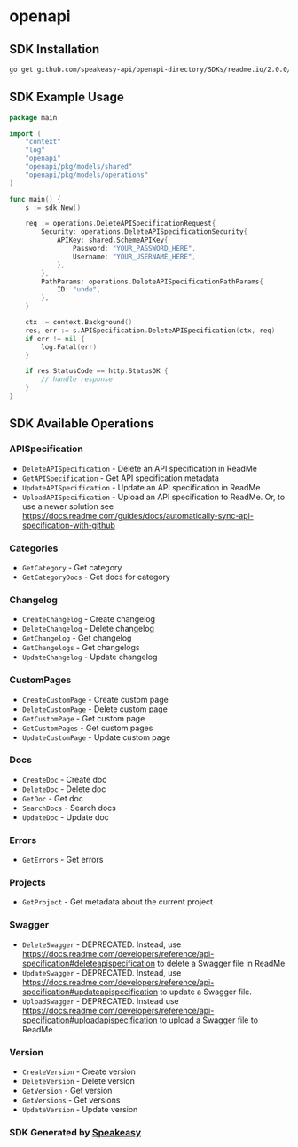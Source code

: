 # openapi

<!-- Start SDK Installation -->
## SDK Installation

```bash
go get github.com/speakeasy-api/openapi-directory/SDKs/readme.io/2.0.0/go
```
<!-- End SDK Installation -->

## SDK Example Usage
<!-- Start SDK Example Usage -->
```go
package main

import (
    "context"
    "log"
    "openapi"
    "openapi/pkg/models/shared"
    "openapi/pkg/models/operations"
)

func main() {
    s := sdk.New()

    req := operations.DeleteAPISpecificationRequest{
        Security: operations.DeleteAPISpecificationSecurity{
            APIKey: shared.SchemeAPIKey{
                Password: "YOUR_PASSWORD_HERE",
                Username: "YOUR_USERNAME_HERE",
            },
        },
        PathParams: operations.DeleteAPISpecificationPathParams{
            ID: "unde",
        },
    }

    ctx := context.Background()
    res, err := s.APISpecification.DeleteAPISpecification(ctx, req)
    if err != nil {
        log.Fatal(err)
    }

    if res.StatusCode == http.StatusOK {
        // handle response
    }
}
```
<!-- End SDK Example Usage -->

<!-- Start SDK Available Operations -->
## SDK Available Operations


### APISpecification

* `DeleteAPISpecification` - Delete an API specification in ReadMe
* `GetAPISpecification` - Get API specification metadata
* `UpdateAPISpecification` - Update an API specification in ReadMe
* `UploadAPISpecification` - Upload an API specification to ReadMe. Or, to use a newer solution see https://docs.readme.com/guides/docs/automatically-sync-api-specification-with-github

### Categories

* `GetCategory` - Get category
* `GetCategoryDocs` - Get docs for category

### Changelog

* `CreateChangelog` - Create changelog
* `DeleteChangelog` - Delete changelog
* `GetChangelog` - Get changelog
* `GetChangelogs` - Get changelogs
* `UpdateChangelog` - Update changelog

### CustomPages

* `CreateCustomPage` - Create custom page
* `DeleteCustomPage` - Delete custom page
* `GetCustomPage` - Get custom page
* `GetCustomPages` - Get custom pages
* `UpdateCustomPage` - Update custom page

### Docs

* `CreateDoc` - Create doc
* `DeleteDoc` - Delete doc
* `GetDoc` - Get doc
* `SearchDocs` - Search docs
* `UpdateDoc` - Update doc

### Errors

* `GetErrors` - Get errors

### Projects

* `GetProject` - Get metadata about the current project

### Swagger

* `DeleteSwagger` - DEPRECATED. Instead, use https://docs.readme.com/developers/reference/api-specification#deleteapispecification to delete a Swagger file in ReadMe
* `UpdateSwagger` - DEPRECATED. Instead, use https://docs.readme.com/developers/reference/api-specification#updateapispecification to update a Swagger file.
* `UploadSwagger` - DEPRECATED. Instead use https://docs.readme.com/developers/reference/api-specification#uploadapispecification to upload a Swagger file to ReadMe

### Version

* `CreateVersion` - Create version
* `DeleteVersion` - Delete version
* `GetVersion` - Get version
* `GetVersions` - Get versions
* `UpdateVersion` - Update version
<!-- End SDK Available Operations -->

### SDK Generated by [Speakeasy](https://docs.speakeasyapi.dev/docs/using-speakeasy/client-sdks)
